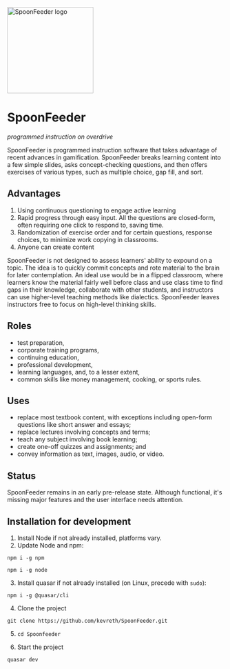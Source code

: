 <img src="https://github.com/kevreth/SpoonFeeder/assets/47391465/af633b8b-d0df-421b-a699-36f7a90abb19" alt="SpoonFeeder logo" width="200" height="200">

# SpoonFeeder

_programmed instruction on overdrive_

SpoonFeeder is programmed instruction software that takes advantage of recent advances in gamification. SpoonFeeder breaks learning content into a few simple slides, asks concept-checking questions, and then offers exercises of various types, such as multiple choice, gap fill, and sort.

## Advantages

1. Using continuous questioning to engage active learning
2. Rapid progress through easy input. All the questions are closed-form, often requiring one click to respond to, saving time.
3. Randomization of exercise order and for certain questions, response choices, to minimize work copying in classrooms.
4. Anyone can create content

SpoonFeeder is not designed to assess learners' ability to expound on a topic. The idea is to quickly commit concepts and rote material to the brain for later contemplation. An ideal use would be in a flipped classroom, where learners know the material fairly well before class and use class time to find gaps in their knowledge, collaborate with other students, and instructors can use higher-level teaching methods like dialectics. SpoonFeeder leaves instructors free to focus on high-level thinking skills.

## Roles

* test preparation,
* corporate training programs,
* continuing education,
* professional development,
* learning languages, and, to a lesser extent,
* common skills like money management, cooking, or sports rules.

## Uses

* replace most textbook content, with exceptions including open-form questions like short answer and essays;
* replace lectures involving concepts and terms;
* teach any subject involving book learning;
* create one-off quizzes and assignments; and
* convey information as text, images, audio, or video.

## Status

SpoonFeeder remains in an early pre-release state. Although functional, it's missing major features and the user interface needs attention.

## Installation for development

1) Install Node if not already installed, platforms vary.
2) Update Node and npm:

`npm i -g npm`

`npm i -g node`

3) Install quasar if not already installed (on Linux, precede with `sudo`):

`npm i -g @quasar/cli`

4) Clone the project

`git clone https://github.com/kevreth/SpoonFeeder.git`

5) `cd Spoonfeeder`

5) Start the project

`quasar dev`
